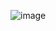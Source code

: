 ![image](https://github.com/user-attachments/assets/56dede0c-68cd-459a-9c3f-e51f8b41ca1f)




<!---
Subodhsap/Subodhsap is a ✨ special ✨ repository because its `README.md` (this file) appears on your GitHub profile.
You can click the Preview link to take a look at your changes.
--->
